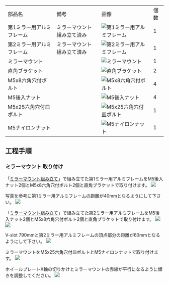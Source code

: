 <table class="packing-list">
    <tbody>
        <tr>
            <td>部品名</td>
            <td>備考</td>
            <td class="packing-img">画像</td>
            <td>個数</td>
        </tr>
        <tr>
            <td>第1ミラー用アルミフレーム</td>
            <td>ミラーマウント組み立て済み</td>
            <td><img src="./images/029/packing/037.jpg" alt="第1ミラー用アルミフレーム"/></td>
            <td>1</td>
        </tr>
        <tr>
            <td>第2ミラー用アルミフレーム</td>
            <td>ミラーマウント組み立て済み</td>
            <td><img src="./images/029/packing/038.jpg" alt="第2ミラー用アルミフレーム"/></td>
            <td>1</td>
        </tr>
        <tr>
            <td>ミラーマウント</td>
            <td></td>
            <td><img src="./images/029/packing/036.jpg" alt="ミラーマウント"/></td>
            <td>1</td>
        </tr>
        <tr>
            <td>直角ブラケット</td>
            <td></td>
            <td><img src="./images/029/packing/166.jpg" alt="直角ブラケット"/></td>
            <td>2</td>
        </tr>
        <tr>
            <td>M5x8六角穴付ボルト</td>
            <td></td>
            <td><img src="./images/029/packing/144.jpg" alt="M5x8六角穴付ボルト"/></td>
            <td>4</td>
        </tr>
        <tr>
            <td>M5後入ナット</td>
            <td></td>
            <td><img src="./images/029/packing/139.jpg" alt="M5後入ナット"/></td>
            <td>4</td>
        </tr>
        <tr>
            <td>M5x25六角穴付皿ボルト</td>
            <td></td>
            <td><img src="./images/029/packing/150.jpg" alt="M5x25六角穴付皿ボルト"/></td>
            <td>1</td>
        </tr>
        <tr>
            <td>M5ナイロンナット</td>
            <td></td>
            <td><img src="./images/029/packing/141.jpg" alt="M5ナイロンナット"/></td>
            <td>1</td>
        </tr>
    </tbody>
</table>

## 工程手順

### ミラーマウント 取り付け

「[ミラーマウント組み立て](https://www.smartdiys.com/manual/fabool-laser-ds-ver3-mirror-mount-assembly/)」で組み立てた第1ミラー用アルミフレームをM5後入ナット2個とM5x8六角穴付ボルト2個と直角ブラケットで取り付けます。
<img src="./images/029/000.jpg"/>

写真を参考に第1ミラー用アルミフレームの距離が40mmとなるようにして下さい。
<img src="./images/029/001.jpg"/>

「[ミラーマウント組み立て](https://www.smartdiys.com/manual/fabool-laser-ds-ver3-mirror-mount-assembly/)」で組み立てた第2ミラー用アルミフレームをM5後入ナット2個とM5x8六角穴付ボルト2個と直角ブラケットで取り付けます。
<img src="./images/029/002.jpg"/>
<img src="./images/029/003.jpg"/>

V-slot 790mmと第2ミラー用アルミフレームの頂点部分の距離が60mmとなるようにして下さい。
<img src="./images/029/004.jpg"/>

ミラーマウントをM5x25六角穴付皿ボルトとM5ナイロンナットで取り付けます。
<img src="./images/029/005.jpg"/>

ホイールプレートX軸の切りかけとミラーマウントの赤線が平行になるように傾きを調整してください。
<img src="./images/029/006.jpg"/>
